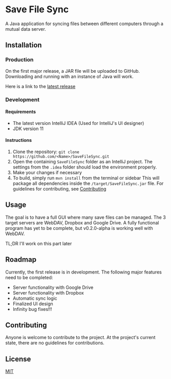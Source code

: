 # Save File Sync
A Java application for syncing files between different computers through a mutual data server.

## Installation
### Production
On the first major release, a JAR file will be uploaded to GitHub.
Downloading and running with an instance of Java will work.

Here is a link to the [latest release](https://github.com/Nitrogen2Oxygen/SaveFileSync/releases/latest)

### Development
#### Requirements
* The latest version IntelliJ IDEA (Used for IntelliJ's UI designer)
* JDK version 11

#### Instructions
1. Clone the repository: `git clone https://github.com/<Name>/SaveFileSync.git`
2. Open the containing `SaveFileSync` folder as an IntelliJ project.
   The settings from the `.idea` folder should load the environment properly.
3. Make your changes if necessary
4. To build, simply run `mvn install` from the terminal or sidebar
This will package all dependencies inside the `/target/SaveFileSync.jar` file.
   For guidelines for contributing, see [Contributing](#Contributing)


## Usage
The goal is to have a full GUI where many save files can be managed.
The 3 target servers are WebDAV, Dropbox and Google Drive.
A fully functional program has yet to be complete, but v0.2.0-alpha is working well with WebDAV.

TL;DR I'll work on this part later

## Roadmap
Currently, the first release is in development. The following major features need to be completed:
* Server functionality with Google Drive
* Server functionality with Dropbox
* Automatic sync logic
* Finalized UI design
* Infinity bug fixes!!!

## Contributing
Anyone is welcome to contribute to the project.
At the project's current state, there are no guidelines for contributions.

## License
[MIT](https://github.com/Nitrogen2Oxygen/SaveFileSync/blob/main/LICENSE)
